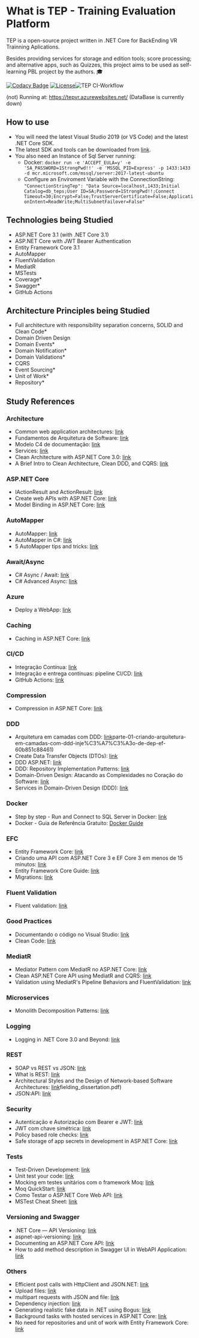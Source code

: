 # What is TEP - Training Evaluation Platform

TEP is a open-source project written in .NET Core for BackEnding VR Trainning Aplications.

Besides providing services for storage and edition tools; score processing; and alternative apps, such as Quizzes, this project aims to be used as self-learning PBL project by the authors. :mortar_board: 

[![Codacy Badge](https://app.codacy.com/project/badge/Grade/e9ba7510f8c843f8917baf4e070fdad5)](https://www.codacy.com/manual/rmcs87/TrainingEvaluationPlatform?utm_source=github.com&amp;utm_medium=referral&amp;utm_content=rmcs87/TrainingEvaluationPlatform&amp;utm_campaign=Badge_Grade)
[![License](https://img.shields.io/github/license/rmcs87/TrainingEvaluationPlatform)](LICENSE)![TEP CI-Workflow](https://github.com/rmcs87/TrainingEvaluationPlatform/workflows/TEP%20CI-Workflow/badge.svg)

(not) Running at: https://tepvr.azurewebsites.net/ (DataBase is currently down)

## How to use
-   You will need the latest Visual Studio 2019 (or VS Code) and the latest .NET Core SDK.
-   The latest SDK and tools can be downloaded from [link](https://dot.net/core).
-   You also need an Instance of Sql Server running:
    -   Docker: ``` docker run -e 'ACCEPT_EULA=y' -e 'SA_PASSWORD=1StrongPwd!!' -e 'MSSQL_PID=Express' -p 1433:1433 -d mcr.microsoft.com/mssql/server:2017-latest-ubuntu ```
    -   Configure an Enviroment Variable with the ConnectionString: ``` "ConnectionStringTep": "Data Source=localhost,1433;Initial Catalog=db_teps;User ID=SA;Password=1StrongPwd!!;Connect Timeout=30;Encrypt=False;TrustServerCertificate=False;ApplicationIntent=ReadWrite;MultiSubnetFailover=False" ```

## Technologies being Studied
-   ASP.NET Core 3.1 (with .NET Core 3.1)
-   ASP.NET Core with JWT Bearer Authentication
-   Entity Framework Core 3.1
-   AutoMapper
-   FluentValidation
-   MediatR
-   MSTests
-   Coverage*
-   Swagger*
-   GitHub Actions

## Architecture Principles being Studied
-   Full architecture with responsibility separation concerns, SOLID and Clean Code*
-   Domain Driven Design
-   Domain Events*
-   Domain Notification*
-   Domain Validations*
-   CQRS
-   Event Sourcing*
-   Unit of Work*
-   Repository*

## Study References

### Architecture
-   Common web application architectures: [link](https://docs.microsoft.com/pt-br/dotnet/architecture/modern-web-apps-azure/common-web-application-architectures)
-   Fundamentos de Arquitetura de Software: [link](https://www.youtube.com/watch?v=jUH5lKfpWE0)
-   Modelo C4 de documentação: [link](https://www.infoq.com/br/articles/C4-architecture-model/)
-   Services: [link](https://pt.stackoverflow.com/questions/365350/domain-driven-design-qual-a-diferen%C3%A7a-entre-domain-services-infrastructure-ser)
-   Clean Architecture with ASP.NET Core 3.0: [link](https://www.youtube.com/watch?v=dK4Yb6-LxAk)
-   A Brief Intro to Clean Architecture, Clean DDD, and CQRS: [link](https://medium.com/software-alchemy/a-brief-intro-to-clean-architecture-clean-ddd-and-cqrs-23243c3f31b3)

### ASP.NET Core
-   IActionResult and ActionResult: [link](https://exceptionnotfound.net/asp-net-core-demystified-action-results/)
-   Create web APIs with ASP.NET Core: [link](https://docs.microsoft.com/en-us/aspnet/core/web-api/?view=aspnetcore-3.0#apicontroller-attribute)
-   Model Binding in ASP.NET Core: [link](https://docs.microsoft.com/pt-br/aspnet/core/mvc/models/model-binding?view=aspnetcore-3.1)

### AutoMapper
-   AutoMapper: [link](https://docs.automapper.org/en/latest/Getting-started.html)
-   AutoMapper in C#: [link](https://dotnettutorials.net/lesson/automapper-in-c-sharp/)
-   5 AutoMapper tips and tricks: [link](https://www.codeproject.com/articles/814869/automapper-tips-and-tricks)

### Await/Async
-   C# Async / Await: [link](https://www.youtube.com/watch?v=2moh18sh5p4)
-   C# Advanced Async: [link](https://www.youtube.com/watch?v=ZTKGRJy5P2M)

### Azure
-   Deploy a WebApp: [link](https://docs.microsoft.com/en-us/azure/developer/python/tutorial-deploy-app-service-on-linux-04)

### Caching
-   Caching in ASP.NET Core: [link](https://docs.microsoft.com/pt-br/aspnet/core/performance/caching/response?view=aspnetcore-3.1)

### CI/CD
-   Integração Contínua: [link](https://www.youtube.com/watch?v=nI3IjYcBGiU)
-   Integração e entrega contínuas: pipeline CI/CD: [link](https://www.redhat.com/pt-br/topics/devops/what-is-ci-cd)
-   GitHub Actions: [link](https://docs.github.com/en/actions)

### Compression
-   Compression in ASP.NET Core: [link](https://docs.microsoft.com/pt-br/aspnet/core/performance/response-compression?view=aspnetcore-3.1)

### DDD
-   Arquitetura em camadas com DDD: [link](https://medium.com/@ericandrade_24404/)parte-01-criando-arquitetura-em-camadas-com-ddd-inje%C3%A7%C3%A3o-de-dep-ef-60b851c88461)
-   Create Data Transfer Objects (DTOs): [link](https://docs.microsoft.com/pt-br/aspnet/web-api/overview/data/using-web-api-with-entity-framework/part-5)
-   DDD ASP.NET: [link](https://www.devmedia.com.br/ddd-asp-net-criando-um-repositorio-de-dados-parte-1/31733)
-   DDD: Repository Implementation Patterns: [link](https://lostechies.com/jimmybogard/2009/09/03/ddd-repository-implementation-patterns/)
-   Domain-Driven Design: Atacando as Complexidades no Coração do Software: [link](https://www.amazon.com.br/Domain-Driven-Design-Eric-Evans/dp/8550800651)
-   Services in Domain-Driven Design (DDD): [link](http://gorodinski.com/blog/2012/04/14/services-in-domain-driven-design-ddd/)

### Docker
-   Step by step - Run and Connect to SQL Server in Docker: [link](https://www.youtube.com/watch?v=SJAl3vOX05M)
-   Docker - Guia de Referência Gratuito: [Docker Guide](https://medium.com/@renato.groffe/docker-guia-de-refer%C3%AAncia-gratuito-70c14cfd8132)

### EFC
-   Entity Framework Core: [link](https://docs.microsoft.com/pt-br/ef/core/)
-   Criando uma API com ASP.NET Core 3 e EF Core 3 em menos de 15 minutos: [link](https://www.youtube.com/watch?v=but7jqjopKM)
-   Entity Framework Core Guide: [link](https://www.learnentityframeworkcore.com/)
-   Migrations: [link](https://www.entityframeworktutorial.net/efcore/entity-framework-core-migration.aspx)

### Fluent Validation
-   Fluent validation: [link](https://fluentvalidation.net/)

### Good Practices
-   Documentando o código no Visual Studio: [link](https://www.devmedia.com.br/documentando-o-codigo-no-visual-studio/28927)
-   Clean Code: [link](https://www.pearson.ch/Informatik/PrenticeHall/EAN/9780132350884/Clean-Code)

### MediatR
-   Mediator Pattern com MediatR no ASP.NET Core: [link](https://www.treinaweb.com.br/blog/mediator-pattern-com-mediatr-no-asp-net-core/)
-   Clean ASP.NET Core API using MediatR and CQRS: [link](https://www.youtube.com/watch?v=YzOBrVlthMk)
-   Validation using MediatR's Pipeline Behaviors and FluentValidation: [link](https://www.youtube.com/watch?v=2JzQuIvxIqk)

### Microservices
-   Monolith Decomposition Patterns: [link](https://www.infoq.com/presentations/microservices-principles-patterns/)

### Logging
-   Logging in .NET Core 3.0 and Beyond: [link](https://www.youtube.com/watch?v=oXNslgIXIbQ)

### REST
-   SOAP vs REST vs JSON: [link](https://raygun.com/blog/soap-vs-rest-vs-json/)
-   What is REST: [link](https://restfulapi.net/)
-   Architectural Styles and the Design of Network-based Software Architectures: [link](https://www.ics.uci.edu/~fielding/pubs/dissertation/)fielding_dissertation.pdf)
-   JSON:API: [link](https://jsonapi.org/)

### Security
-   Autenticação e Autorização com Bearer e JWT: [link](https://balta.io/blog/aspnetcore-3-autenticacao-autorizacao-bearer-jwt?rdst_srcid=2132416)
-   JWT com chave simétrica: [link](https://www.brunobrito.net.br/jwt-com-chave-assimetrica/?fbclid=IwAR3B2xknd8cH3XULDsYYCAMhRq6SBQs6ON3shemPIUoXPDbUZpPXyduQld0)
-   Policy based role checks: [link](https://docs.microsoft.com/en-us/aspnet/core/security/authorization/roles?view=aspnetcore-3.1https://docs.microsoft.com/en-us/aspnet/core/security/authorization/roles?view=aspnetcore-3.1)
-   Safe storage of app secrets in development in ASP.NET Core: [link](https://docs.microsoft.com/pt-br/aspnet/core/security/app-secrets?view=aspnetcore-3.1&tabs=windows)

### Tests
-   Test-Driven Development: [link](https://tdd.caelum.com.br/)
-   Unit test your code: [link](https://docs.microsoft.com/pt-br/visualstudio/test/unit-test-your-code?view=vs-2019)
-   Mocking em testes unitários com o framework Moq: [link](https://www.devmedia.com.br/mocking-em-testes-unitarios-com-o-framework-moq/36724)
-   Moq QuickStart: [link](https://github.com/Moq/moq4/wiki/Quickstart)
-   Como Testar o ASP.NET Core Web API: [link](https://www.infoq.com/br/articles/testing-aspnet-core-web-api/)
-   MSTest Cheat Sheet: [link](https://www.automatetheplanet.com/wp-content/uploads/2018/05/mstest-cheat-sheet-automatetheplanet.pdf)

### Versioning and Swagger
-   .NET Core — API Versioning: [link](https://medium.com/@nelson.souza/net-core-api-versioning-d4f869fb9052)
-   aspnet-api-versioning: [link](https://github.com/Microsoft/aspnet-api-versioning/wiki)
-   Documenting an ASP.NET Core API: [link](https://blog.rashik.com.np/documenting-an-asp-net-core-api-with-openapi-swagger-in-detail/?fbclid=IwAR0Z5FNJydsKsPSetxlrrIpgOEFpYSE5vN_JvgGQMhPhUC1GYRIjFH3Aoq4)
-   How to add method description in Swagger UI in WebAPI Application: [link](https://stackoverflow.com/questions/52883466/how-to-add-method-description-in-swagger-ui-in-webapi-application)


### Others
-   Efficient post calls with HttpClient and JSON.NET: [link](https://johnthiriet.com/efficient-post-calls/)
-   Upload files: [link](https://docs.microsoft.com/pt-br/aspnet/core/mvc/models/file-uploads?view=aspnetcore-3.1)
-   multipart requests with JSON and file: [link](https://thomaslevesque.com/2018/09/04/handling-multipart-requests-with-json-and-file-uploads-in-asp-net-core/)
-   Dependency injection: [link](https://docs.microsoft.com/pt-br/aspnet/core/fundamentals/dependency-injection?view=aspnetcore-3.1)
-   Generating realistic fake data in .NET using Bogus: [link](https://www.youtube.com/watch?v=T9pwE1GAr_U)
-   Background tasks with hosted services in ASP.NET Core: [link](https://docs.microsoft.com/pt-br/aspnet/core/fundamentals/host/hosted-services?view=aspnetcore-3.1&tabs=visual-studio)
-   No need for repositories and unit of work with Entity Framework Core: [link](https://gunnarpeipman.com/ef-core-repository-unit-of-work/)
